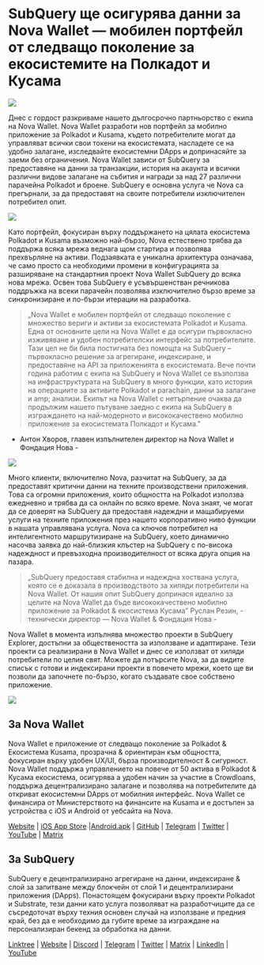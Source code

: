 # SubQuery ще осигурява данни за Nova Wallet — мобилен портфейл от следващо поколение за екосистемите на Полкадот и Кусама

![](https://miro.medium.com/max/1400/1*0HRq9OTOIIvv3Hfz9hE23A.jpeg)

Днес с гордост разкриваме нашето дългосрочно партньорство с екипа на Nova Wallet. Nova Wallet разработи нов портфейл за мобилно приложение за Polkadot и Kusama, където потребителите могат да управляват всички свои токени на екосистемата, насладете се на удобно залагане, изследвайте екосистемни DApps и допринасяйте за заеми без ограничения. Nova Wallet зависи от SubQuery за предоставяне на данни за транзакции, история на акаунта и всички различни видове залагане на събития и награди за над 27 различни парачейна Polkadot и броене. SubQuery е основна услуга че Nova са прегърнали, за да предоставят на своите потребители изключителен потребител опит.

![](https://miro.medium.com/max/1200/1*5JlnAgpO79q3ayc4oAHD6g.gif)

Като портфейл, фокусиран върху поддържането на цялата екосистема Polkadot и Kusama възможно най-бързо, Nova естествено трябва да поддържа всяка мрежа веднага щом стартира и позволява прехвърляне на активи. Подзаявката е уникална архитектура означава, че само просто са необходими промени в конфигурацията за разширяване на стандартния проект Nova Wallet SubQuery до всяка нова мрежа.  Освен това SubQuery е усъвършенстван речникова поддръжка на всеки парачейн позволява изключително бързо време за синхронизиране и по-бързи итерации на разработка.
> „Nova Wallet е мобилен портфейл от следващо поколение с множество вериги и активи за екосистемата Polkadot и Kusama. Една от основните цели на Nova Wallet е да осигури първокласно изживяване и удобен потребителски интерфейс за потребителите. Тази цел не би била постигната без помощта на SubQuery – първокласно решение за агрегиране, индексиране, и предоставяне на API за приложенията в екосистемата. Вече почти година работим с екипа на SubQuery и Nova Wallet се възползва на инфраструктурата на SubQuery в много функции, като история на операциите за активите Polkadot и parachain, данни за залагане и amp; анализи. Екипът на Nova Wallet с нетърпение очаква да продължим нашето пътуване заедно с екипа на SubQuery в изграждането на най-модерното и висококачествено мобилно приложение за екосистемата Полкадот и Кусама."

- Антон Хворов, главен изпълнителен директор на Nova Wallet и Фондация Нова -


![](https://miro.medium.com/max/1400/1*cq6Yyz2LTRul_5TUd9CeqA.png)



Много клиенти, включително Nova, разчитат на SubQuery, за да предоставят критични данни на техните производствени приложения. Това са огромни приложения, които общността на Polkadot използва ежедневно и трябва да са онлайн по всяко време. Nova знаят, че могат да се доверят на SubQuery да предоставя надеждни и мащабируеми услуги на техните приложения през нашето корпоративно ниво функции в нашата управлявана услуга. Nova са ключов потребител на интелигентното маршрутизиране на SubQuery, което динамично насочва заявка до най-близкия клъстер на SubQuery с по-висока надеждност и превъзходна производителност от всяка друга опция на пазара.
> „SubQuery предоставя стабилна и надеждна хоствана услуга, която се е доказала в производството за хиляди потребители на Nova Wallet. От нашия опит SubQuery допринася идеално за целите на Nova Wallet да бъде висококачествено мобилно приложение за Polkadot & екосистема Кусама” Руслан Резин, - технически директор — Nova Wallet & Фондация Нова -

Nova Wallet в момента изпълнява множество проекти в SubQuery Explorer, достъпни за обществеността за използване и адаптиране. Тези проекти са реализирани в Nova Wallet и днес се използват от хиляди потребители по целия свят. Можете да потърсите Nova, за да видите списък с готови и индексирани проекти в повечето мрежи, което ще ви позволи да започнете по-бързо, когато създавате свое собствено приложение.

![](https://miro.medium.com/max/1400/1*8eX2c8rcICZtsJPqcoYJUw.png)

## За Nova Wallet

Nova Wallet е приложение от следващо поколение за Polkadot & Екосистема Kusama, прозрачна & ориентиран към общността, фокусиран върху удобен UX/UI, бърза производителност & сигурност. Nova Wallet поддържа управлението на повече от 50 актива в Polkadot & Кусама екосистема, осигурява a удобен начин за участие в Crowdloans, поддържа децентрализирано залагане и позволява на потребителите да откриват екосистемни DApps от мобилния интерфейс. Nova Wallet се финансира от Министерството на финансите на Kusama и е достъпен за устройства с iOS и Android от уебсайта на Nova.

[Website](https://novawallet.io/) | [iOS App Store](https://novawallet.io/) |[Android.apk](https://github.com/nova-wallet/nova-wallet-android-releases/releases) |  [GitHub](https://github.com/nova-wallet/)  |  [Telegram](https://t.me/novawallet)  |  [Twitter](https://twitter.com/NovaWalletApp) |  [YouTube](https://www.youtube.com/channel/UChoQr3YPETJKKVvhQ0AfV6A) | [Matrix](https://matrix.to/#/#nova-wallet:matrix.org)

## За SubQuery

SubQuery е децентрализирано агрегиране на данни, индексиране & слой за запитване между блокчейн от слой 1 и децентрализирани приложения (DApps). Понастоящем фокусирани върху проекти Polkadot и Substrate, тези данни като услуга позволяват на разработчиците да се съсредоточат върху техния основен случай на използване и предния край, без да е необходимо да губите време за изграждане на персонализиран бекенд за обработка на данни.

[Linktree](https://linktr.ee/subquerynetwork) | [Website](https://subquery.network/) | [Discord](https://discord.com/invite/78zg8aBSMG) | [Telegram](https://t.me/subquerynetwork) | [Twitter](https://twitter.com/subquerynetwork) | [Matrix](https://matrix.to/#/#subquery:matrix.org) | [LinkedIn](https://www.linkedin.com/company/subquery) | [YouTube](https://www.youtube.com/channel/UCi1a6NUUjegcLHDFLr7CqLw)

